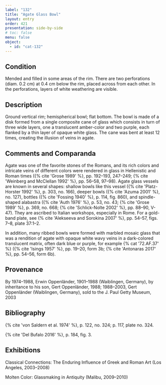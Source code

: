 ```yaml
---
label: "132"
title: "Agate Glass Bowl"
layout: entry
order: 421
presentation: side-by-side
# toc: false
menu: false
object:
  - id: "cat-132"
---
```


## Condition

Mended and filled in some areas of the rim. There are two perforations (diam. 0.2 cm) at 0.4 cm below the rim, placed across from each other. In the perforations, layers of white weathering are visible.

## Description

Ground vertical rim; hemispherical bowl; flat bottom. The bowl is made of a disk formed from a single composite cane of glass which consists in turn of three wide layers, one a translucent amber-color and two purple, each flanked by a thin layer of opaque white glass. The cane was bent at least 12 times, creating the illusion of veins in agate.

## Comments and Comparanda

Agate was one of the favorite stones of the Romans, and its rich colors and intricate veins of different colors were rendered in glass in Hellenistic and Roman times ({% cite 'Grose 1989' %}, pp. 192–193, 247–249; {% cite 'Weinberg and McClellan 1992' %}, pp. 56–58, 97–98). Agate glass vessels are known in several shapes: shallow bowls like this vessel ({% cite 'Platz-Horster 1992' %}, p. 303, no. 166), deeper bowls ({% cite 'Azuma 2001' %}, no. 127), bottles ({% cite 'Fossing 1940' %}, p. 114, fig. 860), and spindle-shaped alabastra ({% cite 'Auth 1976' %}, p. 53, no. 43; {% cite 'Grose 1989' %}, p. 369, no. 668; {% cite 'Schlick-Nolte 2002' %}, pp. 88–90, V-47). They are ascribed to Italian workshops, especially in Rome. For a gold-band plate, see {% cite 'Alekseeva and Sorokina 2007' %}, pp. 54–57, figs. 7–8, plate 37:1–2.

In addition, many ribbed bowls were formed with marbled mosaic glass that was a rendition of agate with opaque white wavy veins in a dark-colored translucent matrix, often dark blue or purple, for example {% cat '72.AF.37' %} ({% cite 'Isings 1957' %}, pp. 19–20, form 3b; {% cite 'Antonaras 2017' %}, pp. 54–56, form 6b).

## Provenance

By 1974–1988, Erwin Oppenländer, 1901–1988 (Waiblingen, Germany), by inheritance to his son, Gert Oppenländer, 1988; 1988–2003, Gert Oppenländer (Waiblingen, Germany), sold to the J. Paul Getty Museum, 2003

## Bibliography

{% cite 'von Saldern et al. 1974' %}, p. 122, no. 324; p. 117, plate no. 324.

{% cite 'Del Bufalo 2016' %}, p. 184, fig. 3.

## Exhibitions

Classical Connections: The Enduring Influence of Greek and Roman Art (Los Angeles, 2003–2008)

Molten Color: Glassmaking in Antiquity (Malibu, 2009–2010)